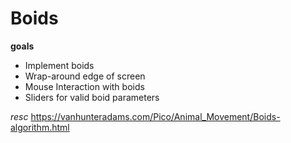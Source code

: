 # Boids
**goals**
- Implement boids
- Wrap-around edge of screen
- Mouse Interaction with boids
- Sliders for valid boid parameters

*resc*
https://vanhunteradams.com/Pico/Animal_Movement/Boids-algorithm.html
